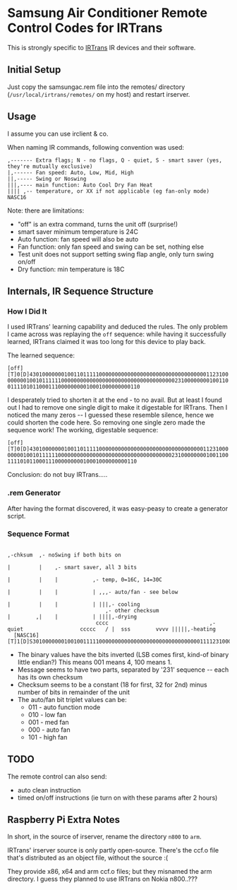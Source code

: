 # Samsung Air Conditioner Remote Control Codes for IRTrans

This is strongly specific to [IRTrans](http://irtrans.de) IR devices and their
software.

## Initial Setup

Just copy the samsungac.rem file into the remotes/ directory
(`/usr/local/irtrans/remotes/` on my host) and restart irserver.

## Usage

I assume you can use irclient & co.

When naming IR commands, following convention was used:

```
,------- Extra flags; N - no flags, Q - quiet, S - smart saver (yes, they're mutually exclusive)
|,------ Fan speed: Auto, Low, Mid, High
||,----- Swing or Noswing
|||,---- main function: Auto Cool Dry Fan Heat
|||| ,-- temperature, or XX if not applicable (eg fan-only mode)
NASC16
```

Note: there are limitations:
- "off" is an extra command, turns the unit off (surprise!)
- smart saver minimum temperature is 24C
- Auto function: fan speed will also be auto
- Fan function: only fan speed and swing can be set, nothing else
- Test unit does not support setting swing flap angle, only turn swing on/off
- Dry function: min temperature is 18C

## Internals, IR Sequence Structure

### How I Did It

I used IRTrans' learning capability and deduced the rules. The only problem I
came across was replaying the `off` sequence: while having it successfully
learned, IRTrans claimed it was too long for this device to play back.

The learned sequence:

`[off][T]0[D]4301000000010011011111000000000000000000000000000000000011231000000001001011111100000000000000000000000000000000000023100000000100110011110101100011100000000010001000000000110`

I desperately tried to shorten it at the end - to no avail. But at least I
found out I had to remove one single digit to make it digestable for IRTrans.
Then I noticed the many zeros -- I guessed these resemble silence, hence we
could shorten the code here. So removing one single zero made the sequence
work! The working, digestable sequence:

`[off][T]0[D]430100000001001101111100000000000000000000000000000000011231000000001001011111100000000000000000000000000000000000023100000000100110011110101100011100000000010001000000000110`

Conclusion: do not buy IRTrans.....

### .rem Generator

After having the format discovered, it was easy-peasy to create a generator script.

### Sequence Format

```
                                                                                         ,-chksum  ,- noSwing if both bits on
                                                                                         |         |    ,- smart saver, all 3 bits
                                                                                         |         |    |           ,- temp, 0=16C, 14=30C
                                                                                         |         |    |           | ,,,- auto/fan - see below
                                                                                         |         |    |           | |||,- cooling
                               ,- other checksum                                         |        ,|    |           | ||||,-drying
                            cccc                                ,-quiet                  ccccc   / |  sss        vvvv |||||,-heating
  [NASC16][T]1[D]S30100000001001001111100000000000000000000000000000000111123100000000100100011110101100011100000000010001000000011110
```

* The binary values have the bits inverted (LSB comes first, kind-of binary little endian?) This means 001 means 4, 100 means 1.
* Message seems to have two parts, separated by '231' sequence -- each has its own checksum
* Checksum seems to be a constant (18 for first, 32 for 2nd) minus number of bits in remainder of the unit
* The auto/fan bit triplet values can be:
  * 011 - auto function mode
  * 010 - low fan
  * 001 - med fan
  * 000 - auto fan
  * 101 - high fan


## TODO

The remote control can also send:
* auto clean instruction
* timed on/off instructions (ie turn on with these params after 2 hours)

## Raspberry Pi Extra Notes

In short, in the source of irserver, rename the directory `n800` to `arm`.

IRTrans' irserver source is only partly open-source. There's the ccf.o file
that's distributed as an object file, without the source :(

They provide x86, x64 and arm ccf.o files; but they misnamed the arm directory.
I guess they planned to use IRTrans on Nokia n800..???

